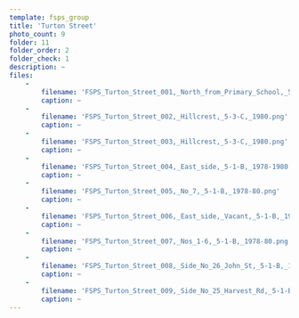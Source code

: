 ```yaml
---
template: fsps_group
title: 'Turton Street'
photo_count: 9
folder: 11
folder_order: 2
folder_check: 1
description: ~
files:
    -
        filename: 'FSPS_Turton_Street_001,_North_from_Primary_School,_5-3-C,_1980.png'
        caption: ~
    -
        filename: 'FSPS_Turton_Street_002,_Hillcrest,_5-3-C,_1980.png'
        caption: ~
    -
        filename: 'FSPS_Turton_Street_003,_Hillcrest,_5-3-C,_1980.png'
        caption: ~
    -
        filename: 'FSPS_Turton_Street_004,_East_side,_5-1-B,_1978-1980.png'
        caption: ~
    -
        filename: 'FSPS_Turton_Street_005,_No_7,_5-1-B,_1978-80.png'
        caption: ~
    -
        filename: 'FSPS_Turton_Street_006,_East_side,_Vacant,_5-1-B,_1978-80_.png'
        caption: ~
    -
        filename: 'FSPS_Turton_Street_007,_Nos_1-6,_5-1-B,_1978-80.png'
        caption: ~
    -
        filename: 'FSPS_Turton_Street_008,_Side_No_26_John_St,_5-1-B,_1978-80.png'
        caption: ~
    -
        filename: 'FSPS_Turton_Street_009,_Side_No_25_Harvest_Rd,_5-1-B,_1978-80.png'
        caption: ~
---
```

